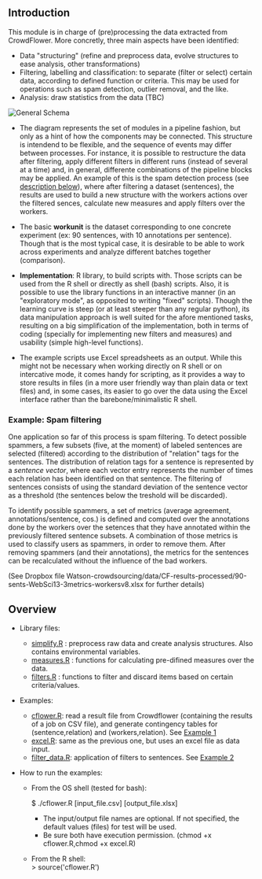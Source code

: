 ## Introduction 

This module is in charge of (pre)processing the data extracted from CrowdFlower. More concretly, three main aspects have been identified: 
- Data "structuring" (refine and preprocess data, evolve structures to ease analysis, other transformations)
- Filtering, labelling and classification: to separate (filter or select) certain data, according to defined function or criteria. This may be used for operations such as spam detection, outlier removal, and the like. 
- Analysis: draw statistics from the data (TBC)

![General Schema](http://dl.dropbox.com/u/32442030/watson-images/Diagram1.png)

- The diagram represents the set of modules in a pipeline fashion, but only as a hint of how the components may be connected. This structure is intendend to be flexible, and the sequence of events may differ between processes. For instance, it is possible to restructure the data after filtering, apply different filters in different runs (instead of several at a time) and, in general, differente combinations of the pipeline blocks may be applied. An example of this is the spam detection process (see [description below](https://github.com/laroyo/watsonc/tree/master/dataproc#example-spam-filtering)), where after filtering a dataset (sentences), the results are used to build a new structure with the workers actions over the filtered sences, calculate new measures and apply filters over the workers. 

- The basic **workunit** is the dataset corresponding to one concrete experiment (ex: 90 sentences, with 10 annotations per sentence). Though that is the most typical case, it is desirable to 
be able to work across experiments and analyze different batches together (comparison). 

- **Implementation**: R library, to build scripts with. Those scripts can be used from the R shell or directly as shell (bash) scripts. Also, it is possible to use the library functions in an interactive manner (in an "exploratory mode", as opposited to writing "fixed" scripts). Though the learning curve is steep (or at least steeper than any regular python), its data manipulation approach is well suited for the afore mentioned tasks, resulting on a big simplification of the implementation, both in terms of coding (specially for implementing new filters and measures) and usability (simple high-level functions). 

- The example scripts use Excel spreadsheets as an output. While this might not be necessary when working directly on R shell or on intercative mode, it comes handy for scripting, as it provides a way to store results in files (in a more user friendly way than plain data or text files)  and, in some cases, its easier to go over the data using the Excel interface rather than the barebone/minimalistic R shell. 

### Example: Spam filtering

One application so far of this process is spam filtering. To detect possible spammers, a few subsets (five, at the moment) of labeled sentences are selected (filtered) according to the distribution of "relation" tags for the sentences. The distribution of relation tags for a sentence is represented by a *sentence vector*, where each vector entry represents the number of times each relation has been identified on that sentence. The filtering of sentences consists of using the standard deviation of the sentence vector as a threshold (the sentences below the treshold will be discarded). 

To identify possible spammers, a set of metrics (average agreement, annotations/sentence, cos.) is defined and computed over the annotations done by the workers over the setences that they have annotated within the previously filtered sentence subsets. A combination of those metrics is used to classify users as spammers, in order to remove them. After removing spammers (and their annotations), the metrics for the sentences can be recalculated without the influence of the bad workers. 

(See Dropbox file Watson-crowdsourcing/data/CF-results-processed/90-sents-WebSci13-3metrics-workersv8.xlsx for further details)


## Overview

* Library files: 
  * [simplify.R](https://github.com/laroyo/watsonc/blob/master/dataproc/simplify.R) : preprocess raw data and create analysis structures. Also contains environmental variables. 
  * [measures.R](https://github.com/laroyo/watsonc/blob/master/dataproc/measures.R) : functions for calculating pre-difined measures over the data. 
  * [filters.R](https://github.com/laroyo/watsonc/blob/master/dataproc/filters.R) : functions to filter and discard items based on certain criteria/values. 

* Examples: 
  *  [cflower.R](https://github.com/laroyo/watsonc/blob/master/dataproc/cflower.R):  read a result file from Crowdflower (containing the results of a job on CSV file), and generate contingency tables for (sentence,relation) and (workers,relation). See [Example 1](https://github.com/laroyo/watsonc/wiki/Example-1:-Transform-raw-data-and-apply-basic-measures)
  *  [excel.R](https://github.com/laroyo/watsonc/blob/master/dataproc/excel.R): same as the previous one, but uses an excel file as data input. 
  *  [filter_data.R](https://github.com/laroyo/watsonc/blob/master/dataproc/filter_data.R): application of filters to sentences. See [Example 2](https://github.com/laroyo/watsonc/wiki/Example-2:-Applying-filters)

* How to run the examples: 
  * From the OS shell (tested for bash): 

     $ ./cflower.R [input_file.csv] [output_file.xlsx] 
     
     * The input/output file names are optional. If not specified, the default values (files) for test will be used. 
     * Be sure both have execution permission. (chmod +x cflower.R,chmod +x excel.R)
  * From the R shell: <br/>
      &gt; source('cflower.R')
     
 


